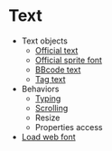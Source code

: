 # Text

- Text objects
  - [Official text](https://www.scirra.com/manual/116/text)
  - [Official sprite font](https://www.scirra.com/manual/166/sprite-font)
  - [BBcode text](rex_bbcodetext.md)
  - [Tag text](rex_tagtext.md)
- Behaviors
  - [Typing](rex_text_typing.md)
  - [Scrolling](rex_text_scrolling.md)
  - Resize
  - Properties access
- [Load web font](rex_google_webfontloader.md)